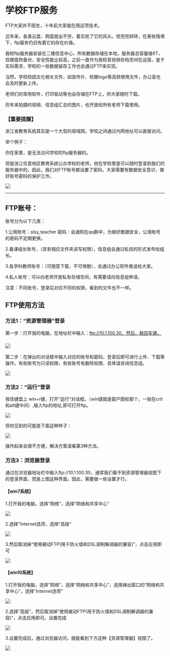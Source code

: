 # 学校FTP服务

FTP大家并不陌生，十年前大家就在用这项技术。

近年来，各类云盘、网盘层出不穷，着实抢了它的风头。但兜兜转转，在某些情境下，ftp服务仍旧有着它的存在价值。

我校ftp服务器安装在二楼信息中心，所有数据存储在本地，服务器总容量维6T，双硬盘热备份，安全性能比较高，之前一直作为我校音视频存档空间在运营。鉴于实际需求，学校的一些数据留存工作也会通过FTP来实现。

当然，学校校园文化相关文件，如宣传片、校徽logo等高频使用文件，办公室也会及时更新上传。

老师们的常用软件，打印驱动等也会存储在FTP上，供大家随时下载。

历年来拍摄的视频、信息组汇总的图片，也开放给所有老师下载使用。

### 【重要提醒】

浙江省教育系统其实是一个大型的局域网，学校之间通过内网地址可以直接访问。

举个例子：

你在家里，是无法访问学校的ftp服务器的。

但是浙江任意地区教育系统公办学校的老师，他在学校里是可以随时登录到我们的服务器中的，因此，我们对FTP账号都设置了密码，大家需要有数据安全意识，做好账号密码的保护工作。

![](/assets/ftp.png)

---

## FTP账号：

账号分为以下几类：

1.公用账号：slsy\_teacher          密码：会通知在qq群中，为做好数据安全，公用账号的密码不定期更换。

2.备课组长账号，（具有相应文件夹读写权限），信息组会通过私信的形式发布给组长。

3.各学科教师账号：（可随意下载，不可增删），会通过办公软件推送给大家。

4.私人账号：可以向老师开放私有存储空间，有需要请向信息组申请。

注意：不同账号，登录后对应不同的权限，看到的文件也不一样。

## FTP使用方法

### 方法1：“资源管理器”登录

第一步：打开我的电脑，在地址栏中输入：ftp://10.1.100.30，然后，敲回车键。

### ![](/assets/ftp2.png)

第二步：在弹出的对话框中输入对应的账号和密码，登录后即可进行上传、下载等操作。有些账号为只读权限，有些账号有删除权限，具体请咨询信息组。

![](/assets/ftp3.png)

### 方法2：“运行”登录

按住键盘上   win+r键，打开“运行”对话框，（win键就是窗户图标那个，一般在crtl和alt键中间）,输入ftp的地址,即可打开ftp。

![](/assets/ftp11.png)

但你见到的可能是下面这种样子：

![](/assets/ftp12.png)

操作起来会很不方便，解决方案请看第3种方法。

### 方法3：浏览器登录

通过在浏览器地址栏中输入ftp://10.1.100.30，通常我们看不到资源管理器视图下的登录界面，而是上图这种界面。因此，需要做一些设置才行。

#### 【win7系统】

1.打开我的电脑，选择“网络”，选择“网络和共享中心”

![](/assets/ftp5.png)

2.选择"Internet选项，选择“高级”

![](/assets/ftp6.png)

3.然后取消掉“使用被动FTP\(用于防火墙和DSL调制解调器的兼容\)”，点击应用即可

![](/assets/ftp7.png)

#### 【win10系统】

1.打开我的电脑，选择“网络”，选择“网络和共享中心”，选择弹出窗口的“网络和共享中心”，选择"Internet选项"

![](/assets/ftp8.png)

2.选择“高级”，然后取消掉“使用被动FTP\(用于防火墙和DSL调制解调器的兼容\)”，点击应用即可。设置完成

![](/assets/ftp9.png)

3.设置完成后，通过浏览器访问，就能看到下方这种【资源管理器】视图了。

![](/assets/ftp10.png)

## 



